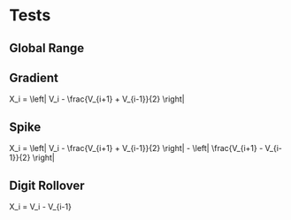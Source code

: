 # Tests

## Global Range

## Gradient

X_i = \left| V_i - \frac{V_{i+1} + V_{i-1}}{2} \right|

## Spike

X_i = \left| V_i - \frac{V_{i+1} + V_{i-1}}{2} \right| - \left| \frac{V_{i+1} - V_{i-1}}{2} \right|

## Digit Rollover

X_i = V_i - V_{i-1}
